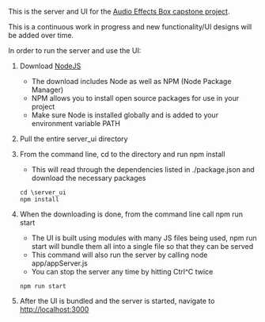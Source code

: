 This is the server and UI for the [Audio Effects Box capstone project](https://github.com/vsuha/AudioEffectsBox/tree/master).

This is a continuous work in progress and new functionality/UI designs will be added over time.

In order to run the server and use the UI:


1. Download [NodeJS](https://nodejs.org/en/)
    - The download includes Node as well as NPM (Node Package Manager)
    - NPM allows you to install open source packages for use in your project
    - Make sure Node is installed globally and is added to your environment variable PATH
2. Pull the entire server_ui directory
3. From the command line, cd to the directory and run npm install
    - This will read through the dependencies listed in ./package.json and download the necessary packages

    ```
    cd \server_ui
    npm install
    ```

4. When the downloading is done, from the command line call npm run start
    - The UI is built using modules with many JS files being used, npm run start will bundle them all into a single file so that they can be served
    - This command will also run the server by calling node app/appServer.js
    - You can stop the server any time by hitting Ctrl^C twice

    ```npm run start```

5. After the UI is bundled and the server is started, navigate to [http://localhost:3000](http://localhost:3000)
